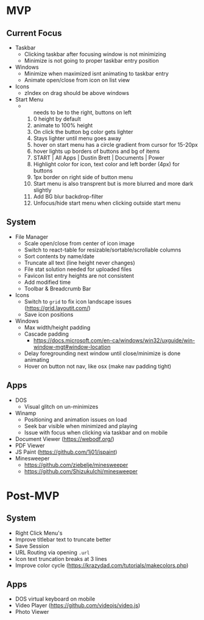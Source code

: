 # MVP

## Current Focus

- Taskbar
  - Clicking taskbar after focusing window is not minimizing
  - Minimize is not going to proper taskbar entry position
- Windows
  - Minimize when maximized isnt animating to taskbar entry
  - Animate open/close from icon on list view
- Icons
  - zIndex on drag should be above windows
- Start Menu
  - <ol> needs to be to the right, buttons on left
  - 0 height by default
  - animate to 100% height
  - On click the button bg color gets lighter
  - Stays lighter until menu goes away
  - hover on start menu has a circle gradient from cursor for 15-20px
  - hover lights up borders of buttons and bg of items
  - START | All Apps | Dustin Brett | Documents | Power
  - Highlight color for icon, text color and left border (4px) for buttons
  - 1px border on right side of button menu
  - Start menu is also transprent but is more blurred and more dark slightly
  - Add BG blur backdrop-filter
  - Unfocus/hide start menu when clicking outside start menu

## System

- File Manager
  - Scale open/close from center of icon image
  - Switch to react-table for resizable/sortable/scrollable columns
  - Sort contents by name/date
  - Truncate all text (line height never changes)
  - File stat solution needed for uploaded files
  - Favicon list entry heights are not consistent
  - Add modified time
  - Toolbar & Breadcrumb Bar
- Icons
  - Switch to `grid` to fix icon landscape issues (https://grid.layoutit.com/)
  - Save icon positions
- Windows
  - Max width/height padding
  - Cascade padding
    - https://docs.microsoft.com/en-ca/windows/win32/uxguide/win-window-mgt#window-location
  - Delay foregrounding next window until close/minimize is done animating
  - Hover on button not nav, like osx (make nav padding tight)

## Apps

- DOS
  - Visual glitch on un-minimizes
- Winamp
  - Positioning and animation issues on load
  - Seek bar visible when minimized and playing
  - Issue with focus when clicking via taskbar and on mobile
- Document Viewer (https://webodf.org/)
- PDF Viewer
- JS Paint (https://github.com/1j01/jspaint)
- Minesweeper
  - https://github.com/ziebelje/minesweeper
  - https://github.com/ShizukuIchi/minesweeper

# Post-MVP

## System

- Right Click Menu's
- Improve titlebar text to truncate better
- Save Session
- URL Routing via opening `.url`
- Icon text truncation breaks at 3 lines
- Improve color cycle (https://krazydad.com/tutorials/makecolors.php)

## Apps

- DOS virtual keyboard on mobile
- Video Player (https://github.com/videojs/video.js)
- Photo Viewer
